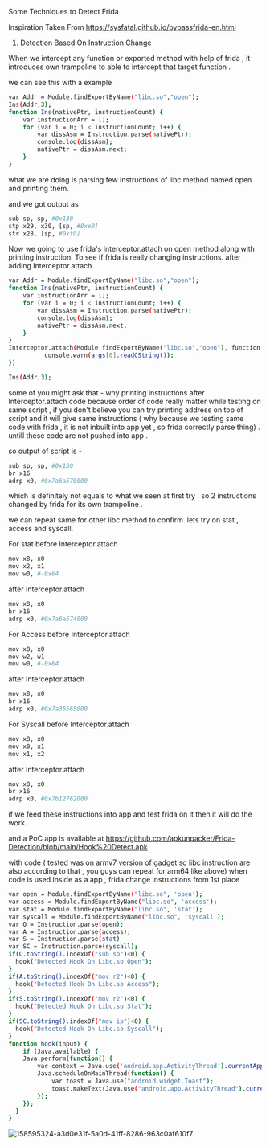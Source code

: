 Some Techniques to Detect Frida

Inspiration Taken From
https://sysfatal.github.io/bypassfrida-en.html

1. Detection Based On Instruction Change

When we intercept any function or exported method with help of frida , it introduces own trampoline
to able to intercept that target function . 

we can see this with a example

```sh
var Addr = Module.findExportByName("libc.so","open");
Ins(Addr,3);
function Ins(nativePtr, instructionCount) {
    var instructionArr = [];
    for (var i = 0; i < instructionCount; i++) {
        var dissAsm = Instruction.parse(nativePtr);
        console.log(dissAsm);
        nativePtr = dissAsm.next;
    }        
}
```
what we are doing is parsing few instructions of libc method named open
and printing them. 

and we got output as

```sh
sub sp, sp, #0x130
stp x29, x30, [sp, #0xe0]
str x28, [sp, #0xf0]
```

Now we going to use frida's Interceptor.attach on open method along with printing instruction.
To see if frida is really changing instructions. 
after adding Interceptor.attach

```sh
var Addr = Module.findExportByName("libc.so","open");
function Ins(nativePtr, instructionCount) {
    var instructionArr = [];
    for (var i = 0; i < instructionCount; i++) {
        var dissAsm = Instruction.parse(nativePtr);
        console.log(dissAsm);
        nativePtr = dissAsm.next;
    }        
}
Interceptor.attach(Module.findExportByName("libc.so","open"), function (args) {
          console.warn(args[0].readCString());
})

Ins(Addr,3);
```

some of you might ask that - why printing instructions after Interceptor.attach code because order of code really matter while testing on same script , if you don't believe
you can try printing address on top of script and it will give same instructions ( why because we testing same code with frida , it is not inbuilt into app yet , so frida correctly parse thing) . untill these code are
not pushed into app . 

so output of script is -

```sh
sub sp, sp, #0x130
br x16
adrp x0, #0x7a6a570000
```

which is definitely not equals to what we seen at first try . so 2 instructions changed by frida for its own trampoline .

we can repeat same for other libc method to confirm. 
lets try on stat , access and syscall.

For stat 
before Interceptor.attach
```sh
mov x8, x0
mov x2, x1
mov w0, #-0x64
```
after Interceptor.attach

```sh
mov x8, x0
br x16
adrp x0, #0x7a6a574000
```

For Access
before Interceptor.attach
```sh
mov x8, x0
mov w2, w1
mov w0, #-0x64
```
after Interceptor.attach

```sh
mov x8, x0
br x16
adrp x0, #0x7a36565000
```

For Syscall
before Interceptor.attach
```sh
mov x8, x0
mov x0, x1
mov x1, x2
```
after Interceptor.attach
```sh
mov x8, x0
br x16
adrp x0, #0x7b12762000
```

if we feed these instructions into app and test frida on it then it will do the work.

and a PoC app is available at 
https://github.com/apkunpacker/Frida-Detection/blob/main/Hook%20Detect.apk

with code ( tested was on armv7 version of gadget so libc instruction are also according to that , you guys can repeat for arm64 like above)
when code is used inside as a app , frida change instructions from 1st place 

```sh
var open = Module.findExportByName("libc.so", 'open');
var access = Module.findExportByName("libc.so", 'access');
var stat = Module.findExportByName("libc.so", 'stat');
var syscall = Module.findExportByName("libc.so", 'syscall');
var O = Instruction.parse(open);
var A = Instruction.parse(access);
var S = Instruction.parse(stat)
var SC = Instruction.parse(syscall);
if(O.toString().indexOf("sub sp")<0) {
  hook("Detected Hook On Libc.so Open");
}
if(A.toString().indexOf("mov r2")<0) {
  hook("Detected Hook On Libc.so Access");
}
if(S.toString().indexOf("mov r2")<0) {
  hook("Detected Hook On Libc.so Stat");
}
if(SC.toString().indexOf("mov ip")<0) {
  hook("Detected Hook On Libc.so Syscall");
}
function hook(input) {
    if (Java.available) {
    Java.perform(function() {
        var context = Java.use('android.app.ActivityThread').currentApplication().getApplicationContext();
        Java.scheduleOnMainThread(function() {
            var toast = Java.use("android.widget.Toast");
            toast.makeText(Java.use("android.app.ActivityThread").currentApplication().getApplicationContext(), Java.use("java.lang.String").$new(input), 1).show();
        });
    });                        
  }
}
```
![158595324-a3d0e31f-5a0d-41ff-8286-963c0af610f7](https://user-images.githubusercontent.com/27184655/170197700-4b285080-6c95-4681-b271-cb7e5fb1be6e.jpg)
